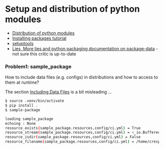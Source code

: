 # Setup and distribution of python modules


- [Distribution of python modules](https://docs.python.org/3.7/distributing/index.html)
- [Installing packages tutorial](https://packaging.python.org/tutorials/installing-packages/)
- [setuptools](https://setuptools.readthedocs.io/en/latest/)
- [Lies, More lies and python packaging documentation on package-data](http://blog.codekills.net/2011/07/15/lies,-more-lies-and-python-packaging-documentation-on--package_data-/) - not sure this critic is up-to-date

### Problem1: sample_package 

 How to include data files (e.g. configs) in distributions and how to access to them at runtime?

 The section [Including Data Files](https://setuptools.readthedocs.io/en/latest/setuptools.html#including-data-files) is a bit misleading ...

```bash
$ source .venv/bin/activate
$ pip install .
$ sample-package 

loading sample_package
echoing : None
resource_exists(sample_package.resources,config/ci.yml) = True
resource_stream(sample_package.resources,config/ci.yml) = <_io.BufferedReader name='/home/crespo/devp/dockerfiles/.venv/lib/python3.6/site-packages/sample_package/config/ci.yml'>
resource_isdir(sample_package.resources,config/ci.yml) = False
resource_filename(sample_package.resources,config/ci.yml) = /home/crespo/devp/dockerfiles/.venv/lib/python3.6/site-packages/sample_package/config/ci.yml
```